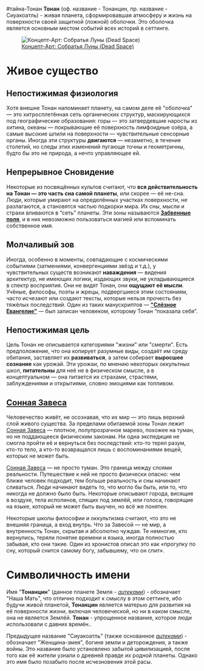 #тайна-Тонан
**Тонан** (оф. название - Тонанцин, пр. название - Сиуакоатль) - живая планета, сформировавшая атмосферу и жизнь на поверхности своей защитной (ложной) оболочки. Это оболочка является основным местом событий всех историй в сеттинге. 

<figure>
  <img src="Собратья Луны (Dead Space) - Концеп-Арт.png" alt="Концепт-Арт: Собратья Луны (Dead Space)">
  <figcaption>
    <a href="https://deadspace.fandom.com/ru/wiki/%D0%A1%D0%BE%D0%B1%D1%80%D0%B0%D1%82%D1%8C%D1%8F_%D0%9B%D1%83%D0%BD%D1%8B#%D0%98%D1%81%D1%82%D0%BE%D1%87%D0%BD%D0%B8%D0%BA%D0%B8">
      Концепт-Арт: Собратья Луны (Dead Space)
    </a>
  </figcaption>
</figure>

# Живое существо
<!--
Так как Тонан, это живое существо, первый вопрос, который поднимается это: Живо ли это существо? Может ли оно умереть? Что нужно, чтобы оно было живым?

Это зависит от того, что оно из себя вообще представляет? Если оно что-то на подобии Древнего из сеттинга "Зов Ктулху", то мы можем рассматривать его как Бога или ему-подобное, потому такие эффекты, как голод или жажда на него не влияют, как на обычное животное. 

Первоначально, я хотел сделать так, чтобы это существо питалось, но я думаю, если я сделаю что-то подобное, оно будет слишком похоже (в каком-то смысле) на всё то, что обычный человек уже видел и понимает, а потому может отнести себя к чему-то подобному. Например, если оно будет голодать, то человек может отнести себя к нему, понимая, что действия этого существа вызваны голодом. 

Желая сделать это существо совершенно удалённым, я не могу дать ему те же цели или нужды, что у обычных организмов, но и оставить без цели я его тоже не могу - таким образом я мог просто оставить его как Земля, или сделать мёртвым.
-->
## Непостижимая физиология

Хотя внешне Тонан напоминает планету, на самом деле её "оболочка" — это хитросплетённая сеть органических структур, маскирующихся под географические образования: горы — это затвердевшие наросты из хитина, океаны — покрывающие её поверхность лимфоидные озёра, а самые высокие шпили на поверхности — чувствительные сенсорные органы. Иногда эти структуры **двигаются** — незаметно, в течение столетий, но следы этих изменений пугающе точны и геометричны, будто бы это не природа, а нечто управляющее ей.


## Непрерывное Сновидение

Некоторые из посвящённых культов считают, что **вся действительность на Тонан — это часть сна самой планеты**, или скорее — её не-сна. Люди, которые умирают на определённых участках поверхности, не разлагаются, а становятся частью подкорки мира. Их сны, мысли и страхи вливаются в “сеть” планеты. Эти зоны называются [**Забвенные поля**][1], и в них невозможно пользоваться магией или вспоминать собственное имя.
<!--
Нужно будет написать как работают Забвенные поля...?
-->

## Молчаливый зов

Иногда, особенно в моменты, совпадающие с космическими событиями (затмениями, конвергенциями звёзд и т.д.), у чувствительных существ возникают **наваждения** — видения архитектур, не имеющих логики, издающих звуки, не укладывающиеся в спектр восприятия. Они не видят Тонан, они **ощущают её мысли**. Учёные, философы, поэты и жрецы, подвергшиеся этим состояниям, часто исчезают или создают тексты, которые нельзя прочесть без тяжёлых последствий. Один из таких манускриптов — [**"Слёзное Евангелие"**][2] — был записан человеком, которому Тонан “показала себя”.

## Непостижимая цель

Цель Тонан не описывается категориями "жизни" или "смерти". Есть предположение, что она копирует разумные виды, создаёт им среду обитания, заставляет их **развиваться**, а затем собирает **выросшее сознание** как урожай. Эти урожаи, по мнению некоторых оккультных школ, **питательны** для неё не в физическом смысле, а в концептуальном — она питается их страхами, страстями, заблуждениями и открытиями, словно эмоциями как топливом.

## [Сонная Завеса][3]

Человечество живёт, не осознавая, что их мир — это лишь верхний слой живого существа. За пределами обитаемой зоны Тонан лежит [Сонная Завеса][3] — плотное, полупрозрачное марево, похожее на туман, но не поддающееся физическим законам. Ни одна экспедиция не смогла пройти её и вернуться без последствий: кто-то терял разум, кто-то тело, а кто-то возвращался лишь с воспоминаниями вещей, которых не может быть.

[Сонная Завеса][3] — не просто туман. Это граница между слоями реальности. Путешествие к ней не просто физически опасно: чем ближе человек подходит, тем больше реальность и сны начинают сливаться. Люди начинают видеть то, что могло бы быть, или то, что никогда не должно было быть. Некоторые описывают города, висящие в воздухе, тела исполинов, спящих под землёй, или голоса, говорящие на языке, который не может быть выучен, но всё же понятен.

Некоторые школы философии и оккультизма считают, что это не внешняя граница, а вход внутрь. Что за Завесой — не мир, а внутренность Тонан, скрытая и абсолютно чуждая. Те немногие, кто вернулись, теряли понятие времени и языка, иногда полностью забывая, кто они такие. Один из хронистов описал это как «прогулку по сну, который снится самому богу, забывшему, что он спит».

# Символичность имени
<!--
Продумывая имя для планеты, я желал показать, что планета эта хоть и является (в каком-то смысле этого слова) матерью для живых существ, от Земли она далеко отлична и имеют свою агенду.
-->
Имя "**Тонанцин**" (данное планете Земля - <cite>[ацтеками][2]</cite>) - обозначает "Наша Мать", что отлично подходит к смыслу в этом сеттинге, ибо будучи живой планетой, **Тонанцин** является матерью для развития на её поверхности жизни, включая человеческой, но ни в каком смысле, она не является Землёй. **Тонан** - упрощенное название, которое люди использовали с давних времён..

<!--
Я набрёл на другое имя данное Ацтеками и это дало мне идею о существовании какой-то цивилизации до человека, которое в своё время осознало что за сущностью является их родная планета и обосновала новое ей имя, хорошо описывающее секретную правду - "Женщина-змея", буквально имея форму планеты как ложную.
-->
Предыдущее название "Сиуакоатль" (также основанное <cite>[ацтеками][2]</cite>) - обозначает "Женщина-змея", богиня земли и деторождения, а также войны. Это название было установлено забытой цивилизацией, после того как её жители узнали о древней правде их родной планеты. Однако это имя было позабыто после исчезновения этой расы.

<!--
Честно это имя напомнило мне Скоя'таэлей из серии "Ведьмака" и энавело меня на мысль, что этой древней цивилизацией могли быть эльфы или им подобные. Это позволит наклонить мир в сторону фэнтези, нежели фантастику. Честно, будучи фанатом этого жанра, я приветствую это направление....
-->

[1]: obsidian://open?vault=%D0%A4%D0%B5%D0%BD%D1%82%D0%B5%D0%B7%D0%B8%20%D0%BC%D0%B8%D1%80&file=%D0%97%D0%B0%D0%B1%D0%B2%D0%B5%D0%BD%D0%BD%D0%BE%D0%B5%20%D0%BF%D0%BE%D0%BB%D0%B5
[2]: obsidian://open?vault=%D0%A4%D0%B5%D0%BD%D1%82%D0%B5%D0%B7%D0%B8%20%D0%BC%D0%B8%D1%80&file=%D0%A1%D0%BB%D1%91%D0%B7%D0%BD%D0%BE%D0%B5%20%D0%95%D0%B2%D0%B0%D0%BD%D0%B3%D0%B5%D0%BB%D0%B8%D0%B5
[3]: obsidian://open?vault=%D0%A4%D0%B5%D0%BD%D1%82%D0%B5%D0%B7%D0%B8%20%D0%BC%D0%B8%D1%80&file=%D0%A1%D0%BE%D0%BD%D0%BD%D0%B0%D1%8F%20%D0%97%D0%B0%D0%B2%D0%B5%D1%81%D0%B0